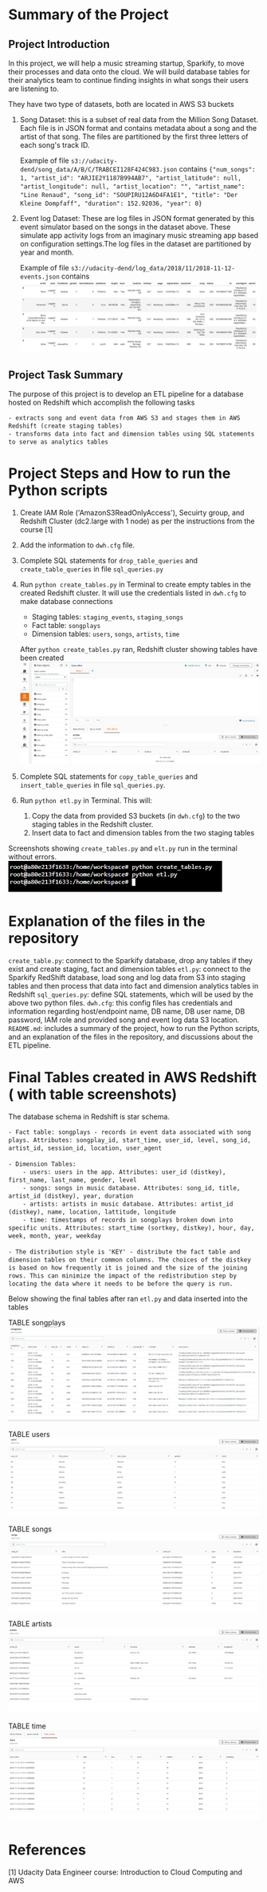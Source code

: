 # Summary of the Project 

## Project Introduction

In this project, we will help a music streaming startup, Sparkify, to move their processes and data onto the cloud. We will build database tables for their analytics team to continue finding insights in what songs their users are listening to.

They have two type of datasets, both are located in AWS S3 buckets
1. Song Dataset: this is a subset of real data from the Million Song Dataset. Each file is in JSON format and contains metadata about a song and the artist of that song. The files are partitioned by the first three letters of each song's track ID. 

   Example of file `s3://udacity-dend/song_data/A/B/C/TRABCEI128F424C983.json` 
   contains `{"num_songs": 1, "artist_id": "ARJIE2Y1187B994AB7", "artist_latitude": null, "artist_longitude": null, "artist_location": "", "artist_name": "Line Renaud", "song_id": "SOUPIRU12A6D4FA1E1", "title": "Der Kleine Dompfaff", "duration": 152.92036, "year": 0}`
   
2. Event log Dataset: These are log files in JSON format generated by this event simulator based on the songs in the dataset above. These simulate app activity logs from an imaginary music streaming app based on configuration settings.The log files in the dataset are partitioned by year and month.

    Example of file `s3://udacity-dend/log_data/2018/11/2018-11-12-events.json`
    contains
    ![](img/log-data.png)
    

## Project Task Summary

The purpose of this project is to develop an ETL pipeline for a database hosted on Redshift which accomplish the following tasks

    - extracts song and event data from AWS S3 and stages them in AWS Redshift (create staging tables) 
    - transforms data into fact and dimension tables using SQL statements to serve as analytics tables


# Project Steps and How to run the Python scripts
1. Create IAM Role ('AmazonS3ReadOnlyAccess'), Secuirty group, and Redshift Cluster (dc2.large with 1 node) as per the instructions from the course [1] 
2. Add the information to `dwh.cfg` file.
3. Complete SQL statements for `drop_table_queries` and `create_table_queries` in file `sql_queries.py`
4. Run `python create_tables.py` in Terminal to create empty tables in the created Redshift cluster. It will use the credentials listed in `dwh.cfg` to make database connections
   - Staging tables: `staging_events`, `staging_songs`
   - Fact table: `songplays`
   - Dimension tables: `users`, `songs`, `artists`, `time`
   
   After `python create_tables.py` ran, Redshift cluster showing tables have been created
   ![](img/after_create_table.PNG)
   
5. Complete SQL statements for `copy_table_queries` and `insert_table_queries` in file `sql_queries.py`.  
6. Run `python etl.py` in Terminal. This will:
   1) Copy the data from provided S3 buckets (in `dwh.cfg`) to the two staging tables in the Redshift cluster. 
   2) Insert data to fact and dimension tables from the two staging tables
   
Screenshots showing `create_tables.py` and `elt.py` run in the terminal without errors.
![](img/py_run_pass.PNG)

# Explanation of the files in the repository
`create_table.py`: connect to the Sparkify database, drop any tables if they exist and create staging, fact and dimension tables
`etl.py`: connect to the Sparkify RedShift database, load song and log data from S3 into staging tables and then process that data into fact and dimension analytics tables in Redshift 
`sql_queries.py`: define SQL statements, which will be used by the above two python files.
`dwh.cfg`: this config files has credentials and information regarding host/endpoint name, DB name, DB user name, DB password, IAM role and provided song and event log data S3 location.  
`README.md`:  includes a summary of the project, how to run the Python scripts, and an explanation of the files in the repository, and discussions about the ETL pipeline.

# Final Tables created in AWS Redshift ( with table screenshots)
The database schema in Redshift is star schema.

    - Fact table: songplays - records in event data associated with song plays. Attributes: songplay_id, start_time, user_id, level, song_id, artist_id, session_id, location, user_agent
    
    - Dimension Tables:
        - users: users in the app. Attributes: user_id (distkey), first_name, last_name, gender, level
        - songs: songs in music database. Attributes: song_id, title, artist_id (distkey), year, duration
        - artists: artists in music database. Attributes: artist_id (distkey), name, location, lattitude, longitude
        - time: timestamps of records in songplays broken down into specific units. Attributes: start_time (sortkey, distkey), hour, day, week, month, year, weekday
    
    - The distribution style is 'KEY' - distribute the fact table and dimension tables on their common columns. The choices of the distkey is based on how frequently it is joined and the size of the joining rows. This can minimize the impact of the redistribution step by locating the data where it needs to be before the query is run. 

Below showing the final tables after ran `etl.py` and data inserted into the tables

TABLE songplays
![](img/final_songplays.PNG)

TABLE users
![](img/final_user.PNG)

TABLE songs
![](img/final_songs.PNG)

TABLE artists
![](img/final_artists.PNG)

TABLE time
![](img/final_time.PNG)

# References
[1] Udacity Data Engineer course: Introduction to Cloud Computing and AWS 
